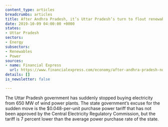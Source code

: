 ```yaml
---
content_type: articles
breadcrumbs: articles
title: After Andhra Pradesh, it’s Uttar Pradesh’s turn to flout renewable PPAs
date: 2019-10-09 04:00:00 +0000
states:
- Uttar Pradesh
sectors:
- Energy
subsectors:
- Renewables
- Power
sources:
- name: Financial Express
  url: https://www.financialexpress.com/economy/after-andhra-pradesh-now-uttar-pradeshs-turn-to-flout-renewable-ppas/1724933/
details: []
is_newsletter: false

---
```

The Uttar Pradesh government has suddenly stopped buying electricity from 650 MW of wind power plants. The state government’s excuse for the sudden move is the $0.048-per-unit purchase power tariff that has not been approved by the Central Electricity Regulatory Commission, but the tariff is 7 percent lower than the average power purchase rate of the state.
